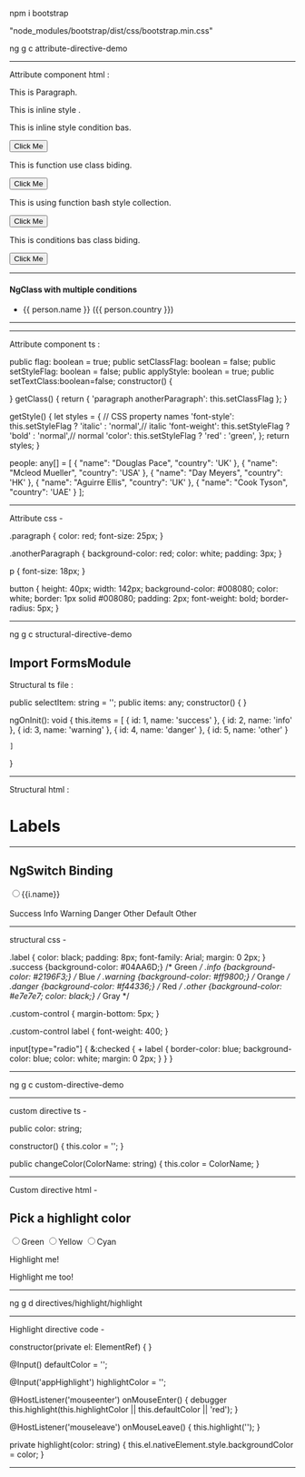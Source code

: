 npm i bootstrap

"node_modules/bootstrap/dist/css/bootstrap.min.css"

ng g c attribute-directive-demo

---------------------------------------
Attribute component html : 

<p [class.paragraph]="flag">This is Paragraph.</p>

<p [style.border]="'6px solid red'">This is inline style .</p>

<p [ngStyle]="{ 'font-weight': applyStyle ? 'bold' : 'normal' }">
    This is inline style condition bas.
</p>
<button (click)="applyStyle = !applyStyle">Click Me</button>

<p [ngClass]="getClass()">This is function use class biding.</p>
<button (click)="setClassFlag = !setClassFlag">Click Me</button>

<p [ngStyle]="getStyle()">This is using function bash style collection.</p>
<button (click)="setStyleFlag = !setStyleFlag">Click Me</button>

<p [ngClass]="setTextClass ? 'text-primary ' : 'text-danger paragraph'">
    This is conditions bas class biding.
</p>
<button (click)="setTextClass = !setTextClass">Click Me</button>

<hr />
<h4>NgClass with multiple conditions</h4>
<ul *ngFor="let person of people">
    <li *ngIf="true" [ngClass]="{
      'text-success': person.country === 'UK',
      'text-primary': person.country === 'USA',
      'text-danger': person.country === 'HK' || person.country === 'UAE'
    }">
        {{ person.name }} ({{ person.country }})
    </li>
</ul>
<hr />

---------------------------------------------------------
Attribute component ts : 

public flag: boolean = true;
  public setClassFlag: boolean = false;
  public setStyleFlag: boolean = false;
  public applyStyle: boolean = true;
  public setTextClass:boolean=false;
  constructor() {

  }
  getClass() {
    return { 'paragraph anotherParagraph': this.setClassFlag };
  }

  getStyle() {
    let styles = {
      // CSS property names
      'font-style': this.setStyleFlag ? 'italic' : 'normal',// italic
      'font-weight': this.setStyleFlag ? 'bold' : 'normal',// normal
      'color':  this.setStyleFlag ? 'red' : 'green',
    };
    return styles;
  }

 people: any[] = [
    {
      "name": "Douglas  Pace",
      "country": 'UK'
    },
    {
      "name": "Mcleod  Mueller",
      "country": 'USA'
    },
    {
      "name": "Day  Meyers",
      "country": 'HK'
    },
    {
      "name": "Aguirre  Ellis",
      "country": 'UK'
    },
    {
      "name": "Cook  Tyson",
      "country": 'UAE'
    }
  ];

  ----------------------------------------------------
  Attribute css - 

  .paragraph {
    color: red;
    font-size: 25px;
  }
  
  .anotherParagraph {
    background-color: red;
    color: white;
    padding: 3px;
  }
  
  p {
    font-size: 18px;
  }
  
  button {
    height: 40px;
    width: 142px;
    background-color: #008080;
    color: white;
    border: 1px solid #008080;
    padding: 2px;
    font-weight: bold;
    border-radius: 5px;
  }

  -------------------------------------------------------------

  ng g c structural-directive-demo

Import FormsModule
  --------------------------------------------------------

  Structural ts file : 

   public selectItem: string = '';
  public items: any;
  constructor() { }

  ngOnInit(): void {
    this.items = [
      { id: 1, name: 'success' },
      { id: 2, name: 'info' },
      { id: 3, name: 'warning' },
      { id: 4, name: 'danger' },
      { id: 5, name: 'other' }


    ]
  }

---------------------------------------------------------------

Structural html  : 

<h1 *ngIf="true">Labels</h1>

<hr>
<h2>NgSwitch Binding</h2>

<div>
    <label *ngFor="let i of items">
        <div class="label"><input type="radio" class="label" name="items" [(ngModel)]="selectItem"
                [value]="i.name">{{i.name}} <br />
        </div> <br />
    </label>
</div>

<div [ngSwitch]="selectItem">
    <span class="label success" *ngSwitchCase="'success'">Success</span>
    <span class="label info" *ngSwitchCase="'info'">Info</span>
    <span class="label warning" *ngSwitchCase="'warning'">Warning</span>
    <span class="label danger" *ngSwitchCase="'danger'">Danger</span>
    <span class="label other" *ngSwitchCase="'other'">Other</span>
    <span class="label other" *ngSwitchDefault="'other'"> Default Other</span>


</div>

---------------------------------------------------------------------------

structural css - 

.label {
    color: black;
    padding: 8px;
    font-family: Arial;
    margin: 0 2px;
  }
  .success {background-color: #04AA6D;} /* Green */
  .info {background-color: #2196F3;} /* Blue */
  .warning {background-color: #ff9800;} /* Orange */
  .danger {background-color: #f44336;} /* Red */ 
  .other {background-color: #e7e7e7; color: black;} /* Gray */ 

  .custom-control {
    margin-bottom: 5px;
  }
  
  .custom-control label {
    font-weight: 400;
  }

  input[type="radio"] {
    &:checked {
      + label {
        border-color: blue;
        background-color: blue;
        color: white;
        margin: 0 2px;
      }
    }
  }

-------------------------------------------------------------------------------------

ng g c custom-directive-demo

---------------------------------------------

custom directive ts - 

 public color: string;

  constructor() {
    this.color = '';
  }

  public changeColor(ColorName: string) {
    this.color = ColorName;
  }

-----------------------------------------------

Custom directive html - 

<h2>Pick a highlight color</h2>
<div>
    <input type="radio" name="colors" (click)="changeColor('lightgreen')" />Green
    <input type="radio" name="colors" (click)="changeColor('yellow')" />Yellow
    <input type="radio" name="colors" (click)="changeColor('cyan')" />Cyan
</div>

<p [appHighlight]="color">Highlight me!</p>

<p [appHighlight]="color" defaultColor="violet">Highlight me too!</p>

-----------------------------------------------------------------------

ng g d directives/highlight/highlight

---------------------------------------

Highlight directive code - 

  constructor(private el: ElementRef) { }

  @Input() defaultColor = '';

  @Input('appHighlight') highlightColor = '';

  @HostListener('mouseenter') onMouseEnter() {
    debugger
    this.highlight(this.highlightColor || this.defaultColor || 'red');
  }

  @HostListener('mouseleave') onMouseLeave() {
    this.highlight('');
  }

  private highlight(color: string) {
    this.el.nativeElement.style.backgroundColor = color;
  }

-------------------------------------------------------------------

